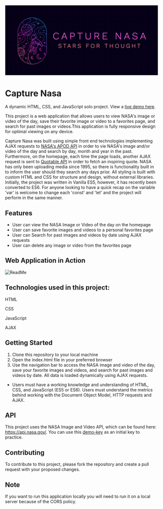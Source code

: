 ![logo](https://github.com/louiewhitz/capture-nasa/blob/main/images/capture-resize.png)
# Capture Nasa 
A dynamic HTML, CSS, and JavaScript solo project. View a [live demo here](https://louiewhitz.github.io/capture-nasa/).

This project is a web application that allows users to view  NASA's image or video of the day, save their favorite image or video to a favorites page, and search for past images or videos.This application is fully responsive design for optimal viewing on any device.

Capture Nasa was built using simple front end technologies implementing AJAX requests to [NASA's APOD API](https://api.nasa.gov/) in order to vie NASA's image and/or video of the day and search by day, month and year in the past. Furthermore, on the homepage, each time the page loads, another AJAX request is sent to [Quotable API](https://api.quotable.io/random) in order to fetch an inspiring quote. NASA has only been uploading media since 1995, so there is functionality built in to inform the user should they search any days prior. All styling is built with custom HTML and CSS for structure and design, without external libraries. Initially, the project was written in Vanilla ES5, however, it has recently been converted to ES6. For anyone looking to have a quick recap on the variable 'var' is welcome to change each 'const' and 'let' and the project will perform in the same manner.

## Features
* User can view the NASA Image or Video of the day on the homepage 
* User can save favorite images and videos to a personal favorites page 
* User can Search for past images and videos by date using AJAX requests
* User can delete any image or video from the favorites page

## Web Application in Action
![ReadMe](https://github.com/louiewhitz/ajax-project/blob/main/Kapture%202023-01-20%20at%2015.53.02.gif)

## Technologies used in this project:
HTML

CSS

JavaScript 

AJAX


## Getting Started
1. Clone this repository to your local machine
2. Open the index.html file in your preferred browser
3. Use the navigation bar to access the NASA image and video of the day, save your favorite images and videos, and search for past images and videos by date. All data is loaded dynamically using AJAX requests.
* Users must have a working knowledge and understanding of HTML, CSS, and JavaScript (ES5 or ES6).
Users must understand the metrics behind working with the Document Object Model, HTTP requests and AJAX.
## API
This project uses the NASA Image and Video API, which can be found here: https://api.nasa.gov/. You can use this [demo-key](https://api.nasa.gov/planetary/apod?api_key=DEMO_KEY) as an initial key to practice.

## Contributing
To contribute to this project, please fork the repository and create a pull request with your proposed changes.

## Note
If you want to run this application locally you will need to run it on a local server because of the CORS policy.
